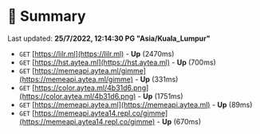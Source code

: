 # 📖 Summary
Last updated: **25/7/2022, 12:14:30 PG "Asia/Kuala_Lumpur"**

- `GET` [https://lilr.ml](https://lilr.ml) - **Up** (2470ms)
- `GET` [https://hst.aytea.ml](https://hst.aytea.ml) - **Up** (700ms)
- `GET` [https://memeapi.aytea.ml/gimme](https://memeapi.aytea.ml/gimme) - **Up** (331ms)
- `GET` [https://color.aytea.ml/4b31d6.png](https://color.aytea.ml/4b31d6.png) - **Up** (1751ms)
- `GET` [https://memeapi.aytea.ml](https://memeapi.aytea.ml) - **Up** (89ms)
- `GET` [https://memeapi.aytea14.repl.co/gimme](https://memeapi.aytea14.repl.co/gimme) - **Up** (670ms)
